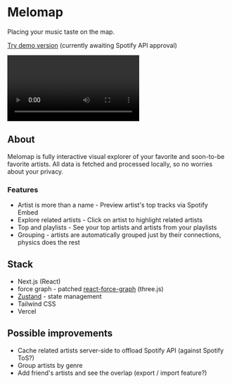 # Melomap

Placing your music taste on the map.

[Try demo version](https://melomap.vercel.app) (currently awaiting Spotify API approval)

![Demo video](https://github.com/0xroko/melomap/blob/2d96f2837efc77b8b75cf46c1766f277f741b7f5/.github/demo.mp4)

## About

Melomap is fully interactive visual explorer of your favorite and soon-to-be favorite artists. All data is fetched and processed locally, so no worries about your privacy.

### Features

- Artist is more than a name - Preview artist's top tracks via Spotify Embed
- Explore related artists - Click on artist to highlight related artists
- Top and playlists - See your top artists and artists from your playlists
- Grouping - artists are automatically grouped just by their connections, physics does the rest

## Stack

- Next.js (React)
- force graph - patched [react-force-graph](https://github.com/vasturiano/react-force-graph) (three.js)
- [Zustand](https://github.com/pmndrs/zustand) - state management
- Tailwind CSS
- Vercel

## Possible improvements

- Cache related artists server-side to offload Spotify API (against Spotify ToS?)
- Group artists by genre
- Add friend's artists and see the overlap (export / import feature?)
